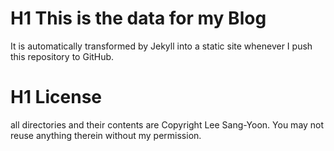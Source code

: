 H1 This is the data for my Blog
===============================
It is automatically transformed by Jekyll into a static site whenever I push this repository to GitHub.

H1 License
==========
all directories and their contents are Copyright Lee Sang-Yoon. You may not reuse anything therein without my permission.
